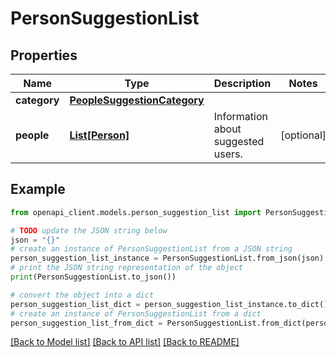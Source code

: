 # PersonSuggestionList


## Properties

Name | Type | Description | Notes
------------ | ------------- | ------------- | -------------
**category** | [**PeopleSuggestionCategory**](PeopleSuggestionCategory.md) |  | 
**people** | [**List[Person]**](Person.md) | Information about suggested users. | [optional] 

## Example

```python
from openapi_client.models.person_suggestion_list import PersonSuggestionList

# TODO update the JSON string below
json = "{}"
# create an instance of PersonSuggestionList from a JSON string
person_suggestion_list_instance = PersonSuggestionList.from_json(json)
# print the JSON string representation of the object
print(PersonSuggestionList.to_json())

# convert the object into a dict
person_suggestion_list_dict = person_suggestion_list_instance.to_dict()
# create an instance of PersonSuggestionList from a dict
person_suggestion_list_from_dict = PersonSuggestionList.from_dict(person_suggestion_list_dict)
```
[[Back to Model list]](../README.md#documentation-for-models) [[Back to API list]](../README.md#documentation-for-api-endpoints) [[Back to README]](../README.md)


